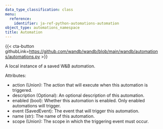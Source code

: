 ```yaml
---
data_type_classification: class
menu:
  reference:
    identifier: ja-ref-python-automations-automation
object_type: automations_namespace
title: Automation
---
```


{{< cta-button githubLink=https://github.com/wandb/wandb/blob/main/wandb/automations/automations.py >}}



A local instance of a saved W&B automation.

Attributes:
- action (Union): The action that will execute when this automation is triggered.
- description (Optional): An optional description of this automation.
- enabled (bool): Whether this automation is enabled.  Only enabled automations will trigger.
- event (SavedEvent): The event that will trigger this automation.
- name (str): The name of this automation.
- scope (Union): The scope in which the triggering event must occur.